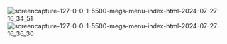 ![screencapture-127-0-0-1-5500-mega-menu-index-html-2024-07-27-16_34_51](https://github.com/user-attachments/assets/e33f36ce-e05c-4fe0-9177-5de0522e12f7)
![screencapture-127-0-0-1-5500-mega-menu-index-html-2024-07-27-16_36_30](https://github.com/user-attachments/assets/2e2302d1-ef89-41bd-8111-ae634b4c5cdf)
